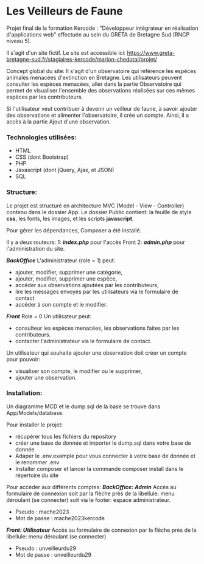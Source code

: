 # Les Veilleurs de Faune

Projet final de la formation Kercode : "Développeur intégrateur en réalisation d'applications
web" effectuée au sein du GRETA de Bretagne Sud (RNCP niveau 5).

Il s'agit d'un site fictif.
Le site est accessible ici: https://www.greta-bretagne-sud.fr/stagiaires-kercode/marion-chedotal/projet/

Concept global du site:
Il s'agit d'un observatoire qui référence les espèces animales menacées d'extinction en Bretagne. 
Les utilisateurs peuvent consulter les espèces menacées, aller dans la partie Observatoire qui permet de visualiser l'ensemble des observations réalisées sur ces mêmes espèces par les contributeurs.

Si l'utilisateur veut contribuer à devenir un veilleur de faune, à savoir ajouter des observations et alimenter l'observatoire, il crée un compte. Ainsi, il a accès à la partie Ajout d'une observation. 

### Technologies utilisées:

- HTML
- CSS (dont Bootstrap)
- PHP
- Javascript (dont jQuery, Ajax, et JSON)
- SQL

### Structure:

Le projet est structuré en architecture MVC (Model - View - Controller) contenu dans le dossier App.
Le dossier Public contient: la feuille de style **css**, les fonts, les images, et les scripts **javascript**.

Pour gérer les dépendances, Composer a été installé.

Il y a deux routeurs: 
1: ***index.php*** pour l'accès Front
2: ***admin.php*** pour l'administration du site. 

***BackOffice***
L'administrateur (role = 1) peut:
- ajouter, modifier, supprimer une catégorie,
- ajouter, modifier, supprimer une espèce,
- accéder aux observations ajoutées par les contributeurs,
- lire les messages envoyés par les utilisateurs via le formulaire de contact
- accéder à son compte et le modifier.

***Front***
Role = 0
Un utilisateur peut: 
- consulteur les espèces menacées, les observations faites par les contributeurs.
- contacter l'administrateur via le formulaire de contact.

Un utilisateur qui souhaite ajouter une observation doit créer un compte pour pouvoir:
-  visualiser son compte, le modifier ou le supprimer,
-  ajouter une observation.

### Installation:

Un diagramme MCD et le dump.sql de la base se trouve dans App/Models/database. 

Pour installer le projet: 

- récupérer tous les fichiers du repository
- créer une base de donnée et importer le dump.sql dans votre base de donnée
- Adaper le .env.example pour vous connecter à votre base de donnée et le renommer .env
- Installer composer et lancer la commande composer install dans le répertoire du site

Pour accéder aux différents comptes:
***BackOffice: Admin***
Accès au formulaire de connexion soit par la flèche près de la libellule: menu déroulant (se connecter) soit via le footer: espace administrateur. 
  - Pseudo : mache2023
  - Mot de passe : mache2023kercode
  
***Front: Utilisateur***
Accès au formulaire de connexion par la flèche près de la libellule: menu déroulant (se connecter)
  - Pseudo : unveilleurdu29
  - Mot de passe : unveilleurdu29
  
